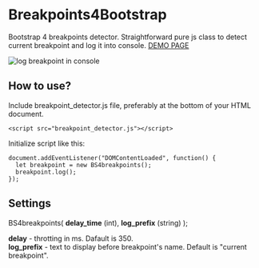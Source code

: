 # Breakpoints4Bootstrap
Bootstrap 4 breakpoints detector. Straightforward pure js class to detect current breakpoint and log it into console.
[DEMO PAGE](https://asondej.github.io/Breakpoints4Bootstrap/)

![log breakpoint in console](https://github.com/asondej/Breakpoints4Bootstrap/blob/main/docs/breakpoints4bootsrap.gif)


## How to use?

Include breakpoint_detector.js file, preferably at the bottom of your HTML document.

`<script src="breakpoint_detector.js"></script>`

Initialize  script like this:
```
document.addEventListener("DOMContentLoaded", function() {
  let breakpoint = new BS4breakpoints();
  breakpoint.log();
});
```


## Settings

BS4breakpoints( **delay_time** (int), **log_prefix** (string) );

**delay** - throtting in ms. Dafault is 350.<br>
**log_prefix** - text to display before breakpoint's name. Default is "current breakpoint".

